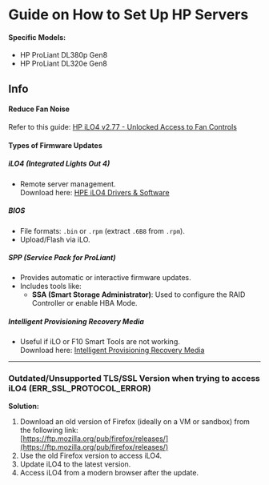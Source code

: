 # Guide on How to Set Up HP Servers

#### Specific Models:
- HP ProLiant DL380p Gen8
- HP ProLiant DL320e Gen8


## Info

#### Reduce Fan Noise
Refer to this guide: [HP iLO4 v2.77 - Unlocked Access to Fan Controls](https://www.reddit.com/r/homelab/comments/sx3ldo/hp_ilo4_v277_unlocked_access_to_fan_controls/)



#### Types of Firmware Updates

##### iLO4 (Integrated Lights Out 4)
- Remote server management.  
  Download here: [HPE iLO4 Drivers & Software](https://support.hpe.com/connect/s/product?language=en_US&kmpmoid=5219994&tab=driversAndSoftware)

##### BIOS
- File formats: `.bin` or `.rpm` (extract `.6B8` from `.rpm`).
- Upload/Flash via iLO.

##### SPP (Service Pack for ProLiant)
- Provides automatic or interactive firmware updates.
- Includes tools like:
  - **SSA (Smart Storage Administrator)**: Used to configure the RAID Controller or enable HBA Mode.

##### Intelligent Provisioning Recovery Media
- Useful if iLO or F10 Smart Tools are not working.  
  Download here: [Intelligent Provisioning Recovery Media](https://support.hpe.com/connect/s/softwaredetails?language=en_US&softwareId=MTX_bf5521c396f2440bb0cb5efa87&tab=releaseNotes)

---

### Outdated/Unsupported TLS/SSL Version when trying to access iLO4 (ERR_SSL_PROTOCOL_ERROR)

**Solution:**
1. Download an old version of Firefox (ideally on a VM or sandbox) from the following link:  
   [https://ftp.mozilla.org/pub/firefox/releases/](https://ftp.mozilla.org/pub/firefox/releases/)
2. Use the old Firefox version to access iLO4.
3. Update iLO4 to the latest version.
4. Access iLO4 from a modern browser after the update.

